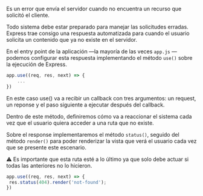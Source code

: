 Es un error que envía el servidor cuando no encuentra un recurso que solicitó el cliente.

Todo sistema debe estar preparado para manejar las solicitudes erradas. Express trae consigo una respuesta automatizada para cuando el usuario solicita un contenido que ya no existe en el servidor. 

En el entry point de la aplicación —la mayoría de las veces ```app.js``` — podemos configurar esta respuesta implementando el método ```use()``` sobre la ejecución de Express.

```js
app.use((req, res, next) => { 
	... 
})
```

En este caso use() va a recibir un callback con tres argumentos: un request, un reponse y el paso siguiente a ejecutar después del callback. 

Dentro de este método, definiremos cómo va a reaccionar el sistema cada vez que el usuario quiera acceder a una ruta que no existe. 

Sobre el response implementaremos el método ```status()```, seguido del método ```render()``` para poder renderizar la vista que verá el usuario cada vez que se presente este escenario. 

⚠️ Es importante que esta ruta esté a lo último ya que solo debe actuar si todas las anteriores no lo hicieron.

```js
app.use((req, res, next) => {
 res.status(404).render('not-found');
})
```